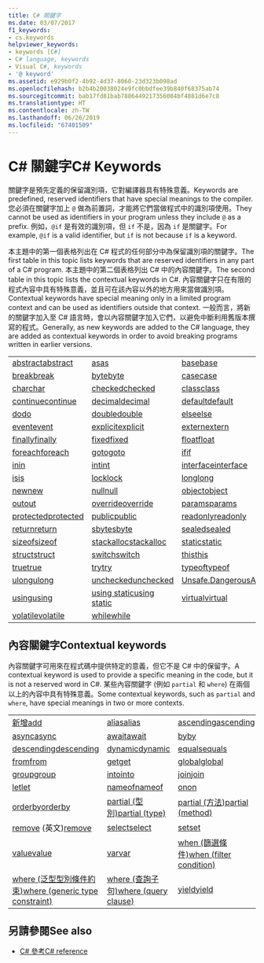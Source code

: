 ```yaml
---
title: C# 關鍵字
ms.date: 03/07/2017
f1_keywords:
- cs.keywords
helpviewer_keywords:
- keywords [C#]
- C# language, keywords
- Visual C#, keywords
- '@ keyword'
ms.assetid: e929b0f2-4b92-4d37-8060-23d323b098ad
ms.openlocfilehash: b2b4b20038024e9fc0bbdfee39b840f68375ab74
ms.sourcegitcommit: bab17fd81bab7886449217356084bf4881d6e7c8
ms.translationtype: HT
ms.contentlocale: zh-TW
ms.lasthandoff: 06/26/2019
ms.locfileid: "67401509"
---
```

# <a name="c-keywords"></a><span data-ttu-id="30b69-102">C# 關鍵字</span><span class="sxs-lookup"><span data-stu-id="30b69-102">C# Keywords</span></span>

<span data-ttu-id="30b69-103">關鍵字是預先定義的保留識別項，它對編譯器具有特殊意義。</span><span class="sxs-lookup"><span data-stu-id="30b69-103">Keywords are predefined, reserved identifiers that have special meanings to the compiler.</span></span> <span data-ttu-id="30b69-104">您必須在關鍵字加上 `@` 做為前置詞，才能將它們當做程式中的識別項使用。</span><span class="sxs-lookup"><span data-stu-id="30b69-104">They cannot be used as identifiers in your program unless they include `@` as a prefix.</span></span> <span data-ttu-id="30b69-105">例如，`@if` 是有效的識別項，但 `if` 不是，因為 `if` 是關鍵字。</span><span class="sxs-lookup"><span data-stu-id="30b69-105">For example, `@if` is a valid identifier, but `if` is not because `if` is a keyword.</span></span>  
  
 <span data-ttu-id="30b69-106">本主題中的第一個表格列出在 C# 程式的任何部分中為保留識別項的關鍵字。</span><span class="sxs-lookup"><span data-stu-id="30b69-106">The first table in this topic lists keywords that are reserved identifiers in any part of a C# program.</span></span> <span data-ttu-id="30b69-107">本主題中的第二個表格列出 C# 中的內容關鍵字。</span><span class="sxs-lookup"><span data-stu-id="30b69-107">The second table in this topic lists the contextual keywords in C#.</span></span> <span data-ttu-id="30b69-108">內容關鍵字只在有限的程式內容中具有特殊意義，並且可在該內容以外的地方用來當做識別項。</span><span class="sxs-lookup"><span data-stu-id="30b69-108">Contextual keywords have special meaning only in a limited program context and can be used as identifiers outside that context.</span></span> <span data-ttu-id="30b69-109">一般而言，將新的關鍵字加入至 C# 語言時，會以內容關鍵字加入它們，以避免中斷利用舊版本撰寫的程式。</span><span class="sxs-lookup"><span data-stu-id="30b69-109">Generally, as new keywords are added to the C# language, they are added as contextual keywords in order to avoid breaking programs written in earlier versions.</span></span>  
  
|||||  
|---|---|---|---|  
|[<span data-ttu-id="30b69-110">abstract</span><span class="sxs-lookup"><span data-stu-id="30b69-110">abstract</span></span>](abstract.md)|[<span data-ttu-id="30b69-111">as</span><span class="sxs-lookup"><span data-stu-id="30b69-111">as</span></span>](../operators/type-testing-and-conversion-operators.md#as-operator)|[<span data-ttu-id="30b69-112">base</span><span class="sxs-lookup"><span data-stu-id="30b69-112">base</span></span>](base.md)|[<span data-ttu-id="30b69-113">bool</span><span class="sxs-lookup"><span data-stu-id="30b69-113">bool</span></span>](bool.md)|  
|[<span data-ttu-id="30b69-114">break</span><span class="sxs-lookup"><span data-stu-id="30b69-114">break</span></span>](break.md)|[<span data-ttu-id="30b69-115">byte</span><span class="sxs-lookup"><span data-stu-id="30b69-115">byte</span></span>](byte.md)|[<span data-ttu-id="30b69-116">case</span><span class="sxs-lookup"><span data-stu-id="30b69-116">case</span></span>](switch.md)|[<span data-ttu-id="30b69-117">catch</span><span class="sxs-lookup"><span data-stu-id="30b69-117">catch</span></span>](try-catch.md)|  
|[<span data-ttu-id="30b69-118">char</span><span class="sxs-lookup"><span data-stu-id="30b69-118">char</span></span>](char.md)|[<span data-ttu-id="30b69-119">checked</span><span class="sxs-lookup"><span data-stu-id="30b69-119">checked</span></span>](checked.md)|[<span data-ttu-id="30b69-120">class</span><span class="sxs-lookup"><span data-stu-id="30b69-120">class</span></span>](class.md)|[<span data-ttu-id="30b69-121">const</span><span class="sxs-lookup"><span data-stu-id="30b69-121">const</span></span>](const.md)|  
|[<span data-ttu-id="30b69-122">continue</span><span class="sxs-lookup"><span data-stu-id="30b69-122">continue</span></span>](continue.md)|[<span data-ttu-id="30b69-123">decimal</span><span class="sxs-lookup"><span data-stu-id="30b69-123">decimal</span></span>](decimal.md)|[<span data-ttu-id="30b69-124">default</span><span class="sxs-lookup"><span data-stu-id="30b69-124">default</span></span>](default.md)|[<span data-ttu-id="30b69-125">delegate</span><span class="sxs-lookup"><span data-stu-id="30b69-125">delegate</span></span>](delegate.md)|  
|[<span data-ttu-id="30b69-126">do</span><span class="sxs-lookup"><span data-stu-id="30b69-126">do</span></span>](do.md)|[<span data-ttu-id="30b69-127">double</span><span class="sxs-lookup"><span data-stu-id="30b69-127">double</span></span>](double.md)|[<span data-ttu-id="30b69-128">else</span><span class="sxs-lookup"><span data-stu-id="30b69-128">else</span></span>](if-else.md)|[<span data-ttu-id="30b69-129">enum</span><span class="sxs-lookup"><span data-stu-id="30b69-129">enum</span></span>](enum.md)|  
|[<span data-ttu-id="30b69-130">event</span><span class="sxs-lookup"><span data-stu-id="30b69-130">event</span></span>](event.md)|[<span data-ttu-id="30b69-131">explicit</span><span class="sxs-lookup"><span data-stu-id="30b69-131">explicit</span></span>](explicit.md)|[<span data-ttu-id="30b69-132">extern</span><span class="sxs-lookup"><span data-stu-id="30b69-132">extern</span></span>](extern.md)|[<span data-ttu-id="30b69-133">false</span><span class="sxs-lookup"><span data-stu-id="30b69-133">false</span></span>](false-literal.md)|  
|[<span data-ttu-id="30b69-134">finally</span><span class="sxs-lookup"><span data-stu-id="30b69-134">finally</span></span>](try-finally.md)|[<span data-ttu-id="30b69-135">fixed</span><span class="sxs-lookup"><span data-stu-id="30b69-135">fixed</span></span>](fixed-statement.md)|[<span data-ttu-id="30b69-136">float</span><span class="sxs-lookup"><span data-stu-id="30b69-136">float</span></span>](float.md)|[<span data-ttu-id="30b69-137">for</span><span class="sxs-lookup"><span data-stu-id="30b69-137">for</span></span>](for.md)|  
|[<span data-ttu-id="30b69-138">foreach</span><span class="sxs-lookup"><span data-stu-id="30b69-138">foreach</span></span>](foreach-in.md)|[<span data-ttu-id="30b69-139">goto</span><span class="sxs-lookup"><span data-stu-id="30b69-139">goto</span></span>](goto.md)|[<span data-ttu-id="30b69-140">if</span><span class="sxs-lookup"><span data-stu-id="30b69-140">if</span></span>](if-else.md)|[<span data-ttu-id="30b69-141">implicit</span><span class="sxs-lookup"><span data-stu-id="30b69-141">implicit</span></span>](implicit.md)|  
|[<span data-ttu-id="30b69-142">in</span><span class="sxs-lookup"><span data-stu-id="30b69-142">in</span></span>](in.md)|[<span data-ttu-id="30b69-143">int</span><span class="sxs-lookup"><span data-stu-id="30b69-143">int</span></span>](int.md)|[<span data-ttu-id="30b69-144">interface</span><span class="sxs-lookup"><span data-stu-id="30b69-144">interface</span></span>](interface.md)|[<span data-ttu-id="30b69-145">internal</span><span class="sxs-lookup"><span data-stu-id="30b69-145">internal</span></span>](internal.md)|
|[<span data-ttu-id="30b69-146">is</span><span class="sxs-lookup"><span data-stu-id="30b69-146">is</span></span>](is.md)|[<span data-ttu-id="30b69-147">lock</span><span class="sxs-lookup"><span data-stu-id="30b69-147">lock</span></span>](lock-statement.md)|[<span data-ttu-id="30b69-148">long</span><span class="sxs-lookup"><span data-stu-id="30b69-148">long</span></span>](long.md)|[<span data-ttu-id="30b69-149">namespace</span><span class="sxs-lookup"><span data-stu-id="30b69-149">namespace</span></span>](namespace.md)|
|[<span data-ttu-id="30b69-150">new</span><span class="sxs-lookup"><span data-stu-id="30b69-150">new</span></span>](../operators/new-operator.md)|[<span data-ttu-id="30b69-151">null</span><span class="sxs-lookup"><span data-stu-id="30b69-151">null</span></span>](null.md)|[<span data-ttu-id="30b69-152">object</span><span class="sxs-lookup"><span data-stu-id="30b69-152">object</span></span>](object.md)|[<span data-ttu-id="30b69-153">operator</span><span class="sxs-lookup"><span data-stu-id="30b69-153">operator</span></span>](operator.md)|
|[<span data-ttu-id="30b69-154">out</span><span class="sxs-lookup"><span data-stu-id="30b69-154">out</span></span>](out.md)|[<span data-ttu-id="30b69-155">override</span><span class="sxs-lookup"><span data-stu-id="30b69-155">override</span></span>](override.md)|[<span data-ttu-id="30b69-156">params</span><span class="sxs-lookup"><span data-stu-id="30b69-156">params</span></span>](params.md)|[<span data-ttu-id="30b69-157">private</span><span class="sxs-lookup"><span data-stu-id="30b69-157">private</span></span>](private.md)|
|[<span data-ttu-id="30b69-158">protected</span><span class="sxs-lookup"><span data-stu-id="30b69-158">protected</span></span>](protected.md)|[<span data-ttu-id="30b69-159">public</span><span class="sxs-lookup"><span data-stu-id="30b69-159">public</span></span>](public.md)|[<span data-ttu-id="30b69-160">readonly</span><span class="sxs-lookup"><span data-stu-id="30b69-160">readonly</span></span>](readonly.md)|[<span data-ttu-id="30b69-161">ref</span><span class="sxs-lookup"><span data-stu-id="30b69-161">ref</span></span>](ref.md)|
|[<span data-ttu-id="30b69-162">return</span><span class="sxs-lookup"><span data-stu-id="30b69-162">return</span></span>](return.md)|[<span data-ttu-id="30b69-163">sbyte</span><span class="sxs-lookup"><span data-stu-id="30b69-163">sbyte</span></span>](sbyte.md)|[<span data-ttu-id="30b69-164">sealed</span><span class="sxs-lookup"><span data-stu-id="30b69-164">sealed</span></span>](sealed.md)|[<span data-ttu-id="30b69-165">short</span><span class="sxs-lookup"><span data-stu-id="30b69-165">short</span></span>](short.md)||
[<span data-ttu-id="30b69-166">sizeof</span><span class="sxs-lookup"><span data-stu-id="30b69-166">sizeof</span></span>](sizeof.md)|[<span data-ttu-id="30b69-167">stackalloc</span><span class="sxs-lookup"><span data-stu-id="30b69-167">stackalloc</span></span>](../operators/stackalloc.md)|[<span data-ttu-id="30b69-168">static</span><span class="sxs-lookup"><span data-stu-id="30b69-168">static</span></span>](static.md)|[<span data-ttu-id="30b69-169">string</span><span class="sxs-lookup"><span data-stu-id="30b69-169">string</span></span>](string.md)|
|[<span data-ttu-id="30b69-170">struct</span><span class="sxs-lookup"><span data-stu-id="30b69-170">struct</span></span>](struct.md)|[<span data-ttu-id="30b69-171">switch</span><span class="sxs-lookup"><span data-stu-id="30b69-171">switch</span></span>](switch.md)|[<span data-ttu-id="30b69-172">this</span><span class="sxs-lookup"><span data-stu-id="30b69-172">this</span></span>](this.md)|[<span data-ttu-id="30b69-173">throw</span><span class="sxs-lookup"><span data-stu-id="30b69-173">throw</span></span>](throw.md)|
|[<span data-ttu-id="30b69-174">true</span><span class="sxs-lookup"><span data-stu-id="30b69-174">true</span></span>](true-literal.md)|[<span data-ttu-id="30b69-175">try</span><span class="sxs-lookup"><span data-stu-id="30b69-175">try</span></span>](try-catch.md)|[<span data-ttu-id="30b69-176">typeof</span><span class="sxs-lookup"><span data-stu-id="30b69-176">typeof</span></span>](../operators/type-testing-and-conversion-operators.md#typeof-operator)|[<span data-ttu-id="30b69-177">uint</span><span class="sxs-lookup"><span data-stu-id="30b69-177">uint</span></span>](uint.md)|
|[<span data-ttu-id="30b69-178">ulong</span><span class="sxs-lookup"><span data-stu-id="30b69-178">ulong</span></span>](ulong.md)|[<span data-ttu-id="30b69-179">unchecked</span><span class="sxs-lookup"><span data-stu-id="30b69-179">unchecked</span></span>](unchecked.md)|[<span data-ttu-id="30b69-180">Unsafe.DangerousAPI</span><span class="sxs-lookup"><span data-stu-id="30b69-180">unsafe</span></span>](unsafe.md)|[<span data-ttu-id="30b69-181">ushort</span><span class="sxs-lookup"><span data-stu-id="30b69-181">ushort</span></span>](ushort.md)|
|[<span data-ttu-id="30b69-182">using</span><span class="sxs-lookup"><span data-stu-id="30b69-182">using</span></span>](using.md)|[<span data-ttu-id="30b69-183">using static</span><span class="sxs-lookup"><span data-stu-id="30b69-183">using static</span></span>](using-static.md)|[<span data-ttu-id="30b69-184">virtual</span><span class="sxs-lookup"><span data-stu-id="30b69-184">virtual</span></span>](virtual.md)|[<span data-ttu-id="30b69-185">void</span><span class="sxs-lookup"><span data-stu-id="30b69-185">void</span></span>](void.md)|
|[<span data-ttu-id="30b69-186">volatile</span><span class="sxs-lookup"><span data-stu-id="30b69-186">volatile</span></span>](volatile.md)|[<span data-ttu-id="30b69-187">while</span><span class="sxs-lookup"><span data-stu-id="30b69-187">while</span></span>](while.md)|

## <a name="contextual-keywords"></a><span data-ttu-id="30b69-188">內容關鍵字</span><span class="sxs-lookup"><span data-stu-id="30b69-188">Contextual keywords</span></span>

 <span data-ttu-id="30b69-189">內容關鍵字可用來在程式碼中提供特定的意義，但它不是 C# 中的保留字。</span><span class="sxs-lookup"><span data-stu-id="30b69-189">A contextual keyword is used to provide a specific meaning in the code, but it is not a reserved word in C#.</span></span> <span data-ttu-id="30b69-190">某些內容關鍵字 (例如 `partial` 和 `where`) 在兩個以上的內容中具有特殊意義。</span><span class="sxs-lookup"><span data-stu-id="30b69-190">Some contextual keywords, such as `partial` and `where`, have special meanings in two or more contexts.</span></span>  
  
||||  
|---|---|---|  
|[<span data-ttu-id="30b69-191">新增</span><span class="sxs-lookup"><span data-stu-id="30b69-191">add</span></span>](add.md)|[<span data-ttu-id="30b69-192">alias</span><span class="sxs-lookup"><span data-stu-id="30b69-192">alias</span></span>](extern-alias.md)|[<span data-ttu-id="30b69-193">ascending</span><span class="sxs-lookup"><span data-stu-id="30b69-193">ascending</span></span>](ascending.md)|
|[<span data-ttu-id="30b69-194">async</span><span class="sxs-lookup"><span data-stu-id="30b69-194">async</span></span>](async.md)|[<span data-ttu-id="30b69-195">await</span><span class="sxs-lookup"><span data-stu-id="30b69-195">await</span></span>](await.md)|[<span data-ttu-id="30b69-196">by</span><span class="sxs-lookup"><span data-stu-id="30b69-196">by</span></span>](by.md)|
|[<span data-ttu-id="30b69-197">descending</span><span class="sxs-lookup"><span data-stu-id="30b69-197">descending</span></span>](descending.md)|[<span data-ttu-id="30b69-198">dynamic</span><span class="sxs-lookup"><span data-stu-id="30b69-198">dynamic</span></span>](dynamic.md)|[<span data-ttu-id="30b69-199">equals</span><span class="sxs-lookup"><span data-stu-id="30b69-199">equals</span></span>](equals.md)|
|[<span data-ttu-id="30b69-200">from</span><span class="sxs-lookup"><span data-stu-id="30b69-200">from</span></span>](from-clause.md)|[<span data-ttu-id="30b69-201">get</span><span class="sxs-lookup"><span data-stu-id="30b69-201">get</span></span>](get.md)|[<span data-ttu-id="30b69-202">global</span><span class="sxs-lookup"><span data-stu-id="30b69-202">global</span></span>](global.md)|
|[<span data-ttu-id="30b69-203">group</span><span class="sxs-lookup"><span data-stu-id="30b69-203">group</span></span>](group-clause.md)|[<span data-ttu-id="30b69-204">into</span><span class="sxs-lookup"><span data-stu-id="30b69-204">into</span></span>](into.md)|[<span data-ttu-id="30b69-205">join</span><span class="sxs-lookup"><span data-stu-id="30b69-205">join</span></span>](join-clause.md)|
|[<span data-ttu-id="30b69-206">let</span><span class="sxs-lookup"><span data-stu-id="30b69-206">let</span></span>](let-clause.md)|[<span data-ttu-id="30b69-207">nameof</span><span class="sxs-lookup"><span data-stu-id="30b69-207">nameof</span></span>](nameof.md)|[<span data-ttu-id="30b69-208">on</span><span class="sxs-lookup"><span data-stu-id="30b69-208">on</span></span>](on.md)|
|[<span data-ttu-id="30b69-209">orderby</span><span class="sxs-lookup"><span data-stu-id="30b69-209">orderby</span></span>](orderby-clause.md)|[<span data-ttu-id="30b69-210">partial (型別)</span><span class="sxs-lookup"><span data-stu-id="30b69-210">partial (type)</span></span>](partial-type.md)|[<span data-ttu-id="30b69-211">partial (方法)</span><span class="sxs-lookup"><span data-stu-id="30b69-211">partial (method)</span></span>](partial-method.md)|
|<span data-ttu-id="30b69-212">[remove](remove.md) \(英文\)</span><span class="sxs-lookup"><span data-stu-id="30b69-212">[remove](remove.md)</span></span>|[<span data-ttu-id="30b69-213">select</span><span class="sxs-lookup"><span data-stu-id="30b69-213">select</span></span>](select-clause.md)|[<span data-ttu-id="30b69-214">set</span><span class="sxs-lookup"><span data-stu-id="30b69-214">set</span></span>](set.md)|
|[<span data-ttu-id="30b69-215">value</span><span class="sxs-lookup"><span data-stu-id="30b69-215">value</span></span>](value.md)|[<span data-ttu-id="30b69-216">var</span><span class="sxs-lookup"><span data-stu-id="30b69-216">var</span></span>](var.md)|[<span data-ttu-id="30b69-217">when (篩選條件)</span><span class="sxs-lookup"><span data-stu-id="30b69-217">when (filter condition)</span></span>](when.md)|
|[<span data-ttu-id="30b69-218">where (泛型型別條件約束)</span><span class="sxs-lookup"><span data-stu-id="30b69-218">where (generic type constraint)</span></span>](where-generic-type-constraint.md)|[<span data-ttu-id="30b69-219">where (查詢子句)</span><span class="sxs-lookup"><span data-stu-id="30b69-219">where (query clause)</span></span>](where-clause.md)|[<span data-ttu-id="30b69-220">yield</span><span class="sxs-lookup"><span data-stu-id="30b69-220">yield</span></span>](yield.md)|
  
## <a name="see-also"></a><span data-ttu-id="30b69-221">另請參閱</span><span class="sxs-lookup"><span data-stu-id="30b69-221">See also</span></span>

- [<span data-ttu-id="30b69-222">C# 參考</span><span class="sxs-lookup"><span data-stu-id="30b69-222">C# reference</span></span>](../index.md)
